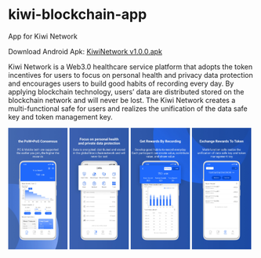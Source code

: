 # kiwi-blockchain-app
App for Kiwi Network

Download Android Apk: [KiwiNetwork v1.0.0.apk](https://github.com/Kiwihealthcare-Network/kiwi-blockchain-app/releases/download/v1.0.0/KiwiNetworkv1.0.0.apk)

Kiwi Network is a Web3.0 healthcare service platform that adopts the token incentives for users to focus on personal health and privacy data protection and encourages users to build good habits of recording every day. By applying blockchain technology, users’ data are distributed stored on the blockchain network and will never be lost. The Kiwi Network creates a multi-functional safe for users and realizes the unification of the data safe key and token management key.

<img src="./img/pic_01.jpg" width="24%"> <img src="./img/pic_02.jpg" width="24%"> <img src="./img/pic_03.jpg" width="24%"> <img src="./img/pic_04.jpg" width="24%">
